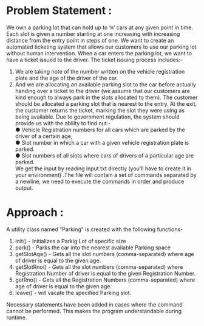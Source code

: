 # Problem Statement :
We own a parking lot that can hold up to ‘n’ cars at any given point in time. Each slot is given a
number starting at one increasing with increasing distance from the entry point in steps of one.
We want to create an automated ticketing system that allows our customers to use our parking
lot without human intervention.
When a car enters the parking lot, we want to have a ticket issued to the driver. The ticket
issuing process includes:-

1. We are taking note of the number written on the vehicle registration plate and the age of
the driver of the car.
2. And we are allocating an available parking slot to the car before actually handing over a
ticket to the driver (we assume that our customers are kind enough to always park in the
slots allocated to them).
The customer should be allocated a parking slot that is nearest to the entry. At the exit, the
customer returns the ticket, marking the slot they were using as being available.
Due to government regulation, the system should provide us with the ability to find out:-<br>
● Vehicle Registration numbers for all cars which are parked by the driver of a certain age,<br>
● Slot number in which a car with a given vehicle registration plate is parked.<br>
● Slot numbers of all slots where cars of drivers of a particular age are parked.<br>
We get the input by reading input.txt directly (you’ll have to create it in your environment) .The
file will contain a set of commands separated by a newline, we need to execute the commands
in order and produce output.

# Approach :
A utility class named "Parking" is created with the following functions-
1. init() - Initializes a Parkig Lot of specific size <br>
2. park() - Parks the car into the nearest available Parking space<br>
3. getSlotAge() - Gets all the slot numbers (comma-separated) where age of driver is equal to the given age.<br>
4. getSlotRno() - Gets all the slot numbers (comma-separated) where Registration Number of driver is equal to the given Registration Number.<br>
5. getRno() - Gets all the Registration Numbers (comma-separated) where age of driver is equal to the given age.<br>
6. leave() - will vacate the specified Parking slot.<br>

Necessary statements have been added in cases where the command cannot be performed. This makes the program understandable during runtime.